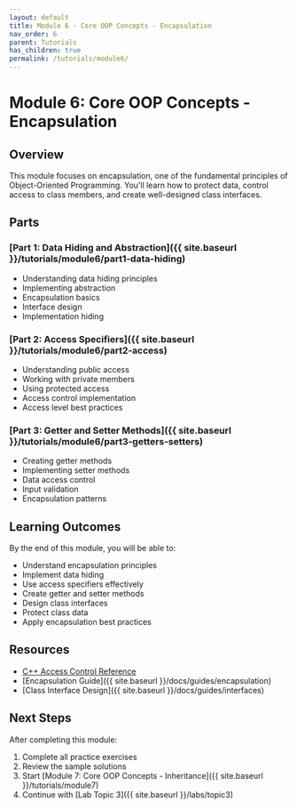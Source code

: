 ```yaml
---
layout: default
title: Module 6 - Core OOP Concepts - Encapsulation
nav_order: 6
parent: Tutorials
has_children: true
permalink: /tutorials/module6/
---
```


# Module 6: Core OOP Concepts - Encapsulation

## Overview
This module focuses on encapsulation, one of the fundamental principles of Object-Oriented Programming. You'll learn how to protect data, control access to class members, and create well-designed class interfaces.

## Parts

### [Part 1: Data Hiding and Abstraction]({{ site.baseurl }}/tutorials/module6/part1-data-hiding)
- Understanding data hiding principles
- Implementing abstraction
- Encapsulation basics
- Interface design
- Implementation hiding

### [Part 2: Access Specifiers]({{ site.baseurl }}/tutorials/module6/part2-access)
- Understanding public access
- Working with private members
- Using protected access
- Access control implementation
- Access level best practices

### [Part 3: Getter and Setter Methods]({{ site.baseurl }}/tutorials/module6/part3-getters-setters)
- Creating getter methods
- Implementing setter methods
- Data access control
- Input validation
- Encapsulation patterns

## Learning Outcomes
By the end of this module, you will be able to:
- Understand encapsulation principles
- Implement data hiding
- Use access specifiers effectively
- Create getter and setter methods
- Design class interfaces
- Protect class data
- Apply encapsulation best practices

## Resources
- [C++ Access Control Reference](https://en.cppreference.com/w/cpp/language/access)
- [Encapsulation Guide]({{ site.baseurl }}/docs/guides/encapsulation)
- [Class Interface Design]({{ site.baseurl }}/docs/guides/interfaces)

## Next Steps
After completing this module:
1. Complete all practice exercises
2. Review the sample solutions
3. Start [Module 7: Core OOP Concepts - Inheritance]({{ site.baseurl }}/tutorials/module7)
4. Continue with [Lab Topic 3]({{ site.baseurl }}/labs/topic3)

